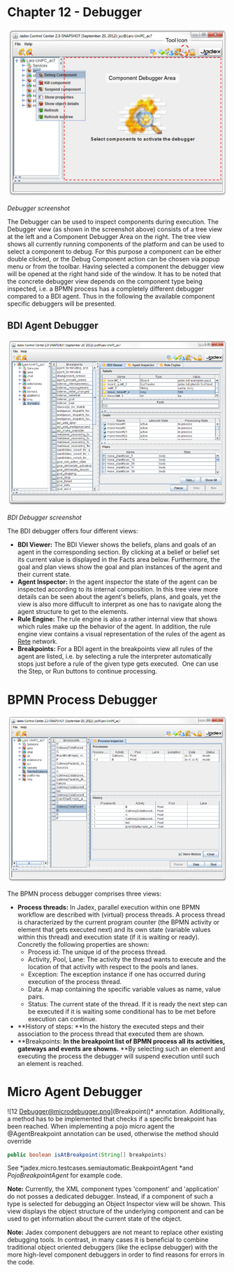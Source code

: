Chapter 12 - Debugger
==================================

![12 Debugger@debugger.png](debugger.png)

*Debugger screenshot*

The Debugger can be used to inspect components during execution. The Debugger view (as shown in the screenshot above) consists of a tree view at the left and a Component Debugger Area on the right. The tree view shows all currently running components of the platform and can be used to select a component to debug. For this purpose a component can be either double clicked, or the Debug Component action can be chosen via popup menu or from the toolbar. Having selected a component the debugger view will be opened at the right hand side of the window. It has to be noted that the concrete debugger view depends on the component type being inspected, i.e. a BPMN process has a completely different debugger compared to a BDI agent. Thus in the following the available component specific debuggers will be presented.

BDI Agent Debugger
-------------------------------

![12 Debugger@bdidebugger.png](bdidebugger.png)

*BDI Debugger screenshot*

The BDI debugger offers four different views:

-   **BDI Viewer:** The BDI Viewer shows the beliefs, plans and goals of an agent in the corresponding section. By clicking at a belief or belief set its current value is displayed in the Facts area below. Furthermore, the goal and plan views show the goal and plan instances of the agent and their current state.
-   **Agent Inspector:** In the agent inspector the state of the agent can be inspected according to its internal composition. In this tree view more details can be seen about the agent's beliefs, plans, and goals, yet the view is also more diffucult to interpret as one has to navigate along the agent structure to get to the elements.
-   **Rule Engine:** The rule engine is also a rather internal view that shows which rules make up the behavior of the agent. In addition, the rule engine view contains a visual representation of the rules of the agent as [Rete](http://en.wikipedia.org/wiki/Rete_algorithm)  network.
-   **Breakpoints:** For a BDI agent in the breakpoints view all rules of the agent are listed, i.e. by selecting a rule the interpreter automatically stops just before a rule of the given type gets executed.  One can use the Step, or Run buttons to continue processing.

BPMN Process Debugger
==================================

![12 Debugger@bpmndebugger.png](bpmndebugger.png)

The BPMN process debugger comprises three views:

-   **Process threads:** In Jadex, parallel execution within one BPMN workflow are described with (virtual) process threads. A process thread is characterized by the current program counter (the BPMN activity or element that gets executed next) and its own state (variable values within this thread) and execution state (if it is waiting or ready). Concretly the following properties are shown:
    - Process id: The unique id of the process thread.
    - Activity, Pool, Lane: The activity the thread wants to execute and the location of that activity with respect to the pools and lanes.
    - Exception: The exception instance if one has occurred during execution of the process thread.
    - Data: A map containing the specific variable values as name, value pairs.
    - Status: The current state of the thread. If it is ready the next step can be executed if it is waiting some conditional has to be met before execution can continue.
-   **History of steps: **In the history the executed steps and their association to the process thread that executed them are shown.
-   **Breakpoints: **In the breakpoint list of BPMN process all its activities, gateways and events are showns.** **By selecting such an element and executing the process the debugger will suspend execution until such an element is reached.

Micro Agent Debugger
=================================

![12 Debugger@microdebugger.png](Breakpoint()* annotation. Additionally, a method has to be implemented that checks if a specific breakpoint has been reached. When implementing a pojo micro agent the @AgentBreakpoint annotation can be used, otherwise the method should override 
```java
public boolean isAtBreakpoint(String[] breakpoints)
```
See *jadex.micro.testcases.semiautomatic.BeakpointAgent *and *PojoBreakpointAgent* for example code.

**Note:** Currently, the XML component types 'component' and 'application' do not posses a dedicated debugger. Instead, if a component of such a type is selected for debugging an Object Inspector view will be shown. This view displays the object structure of the underlying component and can be used to get information about the current state of the object.

**Note:** Jadex component debuggers are not meant to replace other existing debugging tools. In contrast, in many cases it is beneficial to combine traditional object oriented debuggers (like the eclipse debugger) with the more high-level component debuggers in order to find reasons for errors in the code.

